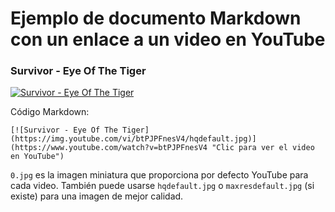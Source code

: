 # Ejemplo de documento Markdown con un enlace a un video en YouTube

### Survivor - Eye Of The Tiger

[![Survivor - Eye Of The Tiger](https://img.youtube.com/vi/btPJPFnesV4/0.jpg)](https://www.youtube.com/watch?v=btPJPFnesV4 "Clic para ver el video en YouTube")

Código Markdown:

```
[![Survivor - Eye Of The Tiger](https://img.youtube.com/vi/btPJPFnesV4/hqdefault.jpg)](https://www.youtube.com/watch?v=btPJPFnesV4 "Clic para ver el video en YouTube")
```

`0.jpg` es la imagen miniatura que proporciona por defecto YouTube para cada video. También puede usarse `hqdefault.jpg` o `maxresdefault.jpg` (si existe) para una imagen de mejor calidad.
